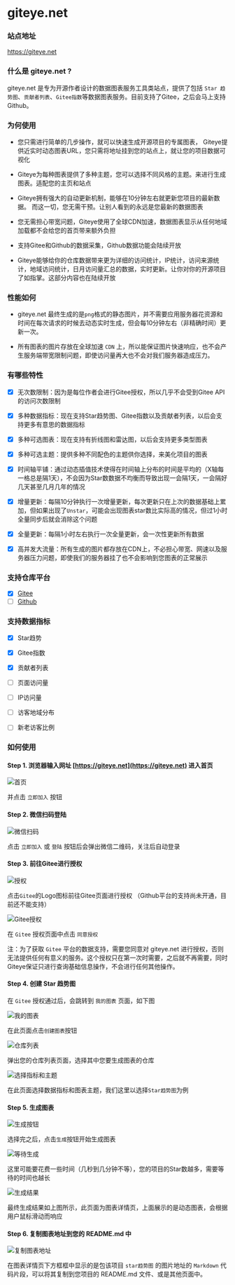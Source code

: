 # giteye.net

### 站点地址

https://giteye.net

### 什么是 giteye.net ?

giteye.net 是专为开源作者设计的数据图表服务工具类站点，提供了包括 `Star 趋势图`、`贡献者列表`、`Gitee指数`等数据图表服务。目前支持了Gitee，之后会马上支持Github。

### 为何使用

- 您只需进行简单的几步操作，就可以快速生成开源项目的专属图表， Giteye提供近实时动态图表URL，您只需将地址挂到您的站点上，就让您的项目数据可视化
  
- Giteye为每种图表提供了多种主题，您可以选择不同风格的主题。来进行生成图表。适配您的主页和站点

- Giteye拥有强大的自动更新机制，能够在10分钟左右就更新您项目的最新数据。 而这一切，您无需干预。让别人看到的永远是您最新的数据图表

- 您无需担心带宽问题，Giteye使用了全球CDN加速，数据图表显示从任何地域加载都不会给您的首页带来额外负担

- 支持Gitee和Github的数据采集，Github数据功能会陆续开放

- Giteye能够给你的仓库数据带来更为详细的访问统计，IP统计，访问来源统计，地域访问统计，日月访问量汇总的数据，实时更新。让你对你的开源项目了如指掌。这部分内容也在陆续开放

### 性能如何

- giteye.net 最终生成的是`png`格式的静态图片，并不需要应用服务器花资源和时间在每次请求的时候去动态实时生成，但会每10分钟左右（非精确时间）更新一次。

- 所有图表的图片存放在全球加速 `CDN` 上，所以能保证图片快速响应，也不会产生服务端带宽限制问题，即使访问量再大也不会对我们服务器造成压力。

### 有哪些特性

- [x] 无次数限制：因为是每位作者会进行Gitee授权，所以几乎不会受到Gitee API的访问次数限制
- [x] 多种数据指标：现在支持Star趋势图、Gitee指数以及贡献者列表，以后会支持更多有意思的数据指标
- [x] 多种可选图表：现在支持有折线图和雷达图，以后会支持更多类型图表
- [x] 多种可选主题：提供多种不同配色的主题供你选择，来美化项目的图表
- [x] 时间轴平铺：通过动态插值技术使得在时间轴上分布的时间是平均的（X轴每一格总是隔1天），不会因为Star数数据不均衡而导致出现一会隔1天，一会隔好几天甚至几月几年的情况
- [x] 增量更新：每隔10分钟执行一次增量更新，每次更新只在上次的数据基础上累加，但如果出现了`Unstar`，可能会出现图表star数比实际高的情况，但过1小时全量同步后就会消除这个问题
- [x] 全量更新：每隔1小时左右执行一次全量更新，会一次性更新所有数据
- [x] 高并发大流量：所有生成的图片都存放在CDN上，不必担心带宽、网速以及服务器压力问题，即使我们的服务器挂了也不会影响到您图表的正常展示


### 支持仓库平台

- [x] [Gitee](https://gitee.com)
- [ ] [Github](https://github.com)

### 支持数据指标

- [x] Star趋势
- [x] Gitee指数
- [x] 贡献者列表
- [ ] 页面访问量
- [ ] IP访问量
- [ ] 访客地域分布
- [ ] 新老访客比例




### 如何使用

#### Step 1. 浏览器输入网址 [https://giteye.net](https://giteye.net) 进入首页

![首页](/asset/img/shouye.png)

并点击 `立即加入` 按钮

#### Step 2. 微信扫码登陆

![微信扫码](/asset/img/wx_saoma.png)

点击 `立即加入` 或 `登陆` 按钮后会弹出微信二维码，关注后自动登录

#### Step 3. 前往Gitee进行授权

![授权](/asset/img/shouquan.png)

点击`Gitee`的Logo图标前往Gitee页面进行授权 （Github平台的支持尚未开通，目前还不能支持）

![Gitee授权](/asset/img/gitee_shouquan.png)

在 `Gitee` 授权页面中点击 `同意授权`

注：为了获取 `Gitee` 平台的数据支持，需要您同意对 giteye.net 进行授权，否则无法提供任何有意义的服务。这个授权只在第一次时需要，之后就不再需要，同时Giteye保证只进行查询基础信息操作，不会进行任何其他操作。

#### Step 4. 创建 Star 趋势图

在 `Gitee` 授权通过后，会跳转到 `我的图表` 页面，如下图

![我的图表](/asset/img/create_chart_1.png)

在此页面点击`创建图表`按钮

![仓库列表](/asset/img/repo_list.png)

弹出您的仓库列表页面，选择其中您要生成图表的仓库

![选择指标和主题](/asset/img/create_chart_2.png)

在此页面选择数据指标和图表主题，我们这里以选择`Star趋势图`为例


#### Step 5. 生成图表

![生成按钮](/asset/img/shengcheng.png)

选择完之后，点击`生成`按钮开始生成图表

![等待生成](/asset/img/dengdai.png)

这里可能要花费一些时间（几秒到几分钟不等），您的项目的Star数越多，需要等待的时间也越长

![生成结果](/asset/img/jeiguo.png)

最终生成结果如上图所示，此页面为图表详情页，上面展示的是动态图表，会根据用户鼠标滑动而响应

#### Step 6. 复制图表地址到您的 README.md 中

![复制图表地址](/asset/img/fuzhi.png)

在图表详情页下方框框中显示的是包该项目 `star趋势图` 的图片地址的 `Markdown` 代码片段，可以将其复制到您项目的 README.md 文件、或是其他页面中。



